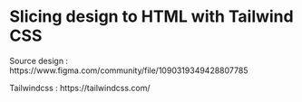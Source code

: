 <h1>Slicing design to HTML with Tailwind CSS</h1>

<p>Source design : https://www.figma.com/community/file/1090319349428807785</p>
<p>Tailwindcss : https://tailwindcss.com/</p>
